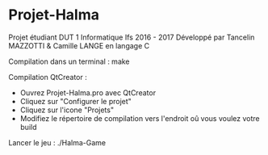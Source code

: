 # Projet-Halma
Projet étudiant DUT 1 Informatique Ifs 2016 - 2017
Développé par Tancelin MAZZOTTI & Camille LANGE en langage C

Compilation dans un terminal : make

Compilation QtCreator : 
- Ouvrez Projet-Halma.pro avec QtCreator
- Cliquez sur "Configurer le projet"
- Cliquez sur l'icone "Projets"
- Modifiez le répertoire de compilation vers l'endroit oû vous voulez votre build

Lancer le jeu : ./Halma-Game
